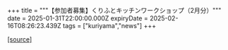 +++
title = """【参加者募集】くりふとキッチンワークショップ（2月分）"""
date = 2025-01-31T22:00:00.000Z
expiryDate = 2025-02-16T08:26:23.439Z
tags = ["kuriyama","news"]
+++


[[source]](https://www.town.kuriyama.hokkaido.jp/soshiki/53/30040.html)
